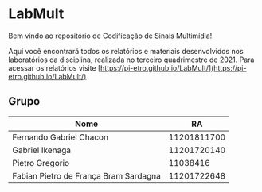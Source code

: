 # LabMult
Bem vindo ao repositório de Codificação de Sinais Multimídia!

Aqui você encontrará todos os relatórios e materiais desenvolvidos nos laboratórios da disciplina, realizada no terceiro quadrimestre de 2021. Para acessar os relatórios visite [https://pi-etro.github.io/LabMult/](https://pi-etro.github.io/LabMult/)

## Grupo

| Nome                                 | RA        |
|--------------------------------------|-----------|
|Fernando Gabriel Chacon               |11201811700|
|Gabriel Ikenaga                       |11201720140|
|Pietro Gregorio                       |11038416   |
|Fabian Pietro de França Bram Sardagna |11201722648|
